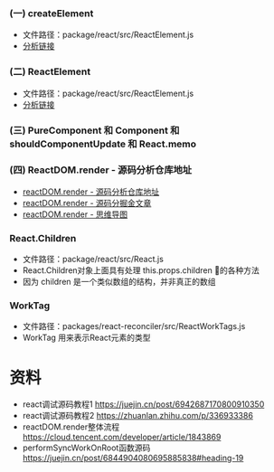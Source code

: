 ### (一) createElement
- 文件路径：package/react/src/ReactElement.js
- [分析链接](https://github.com/woow-wu7/react-source-code-analysis/blob/main/packages/react/src/ReactElement.js)

### (二) ReactElement
- 文件路径：package/react/src/ReactElement.js
- [分析链接](https://github.com/woow-wu7/react-source-code-analysis/blob/main/packages/react/src/ReactElement.js)


### (三) PureComponent 和 Component 和 shouldComponentUpdate 和 React.memo


### (四) ReactDOM.render - 源码分析仓库地址
- [reactDOM.render - 源码分析仓库地址](https://github.com/woow-wu7/7-react-source-code-analysis)
- [reactDOM.render - 源码分掘金文章](https://juejin.cn/post/6993980489463758855)
- [reactDOM.render - 思维导图](https://github.com/woow-wu7/7-react-source-code-analysis/tree/main/src/images/ReactDOM.render.png)


### React.Children
- 文件路径：package/react/src/React.js
- React.Children对象上面具有处理 this.props.children 的各种方法
- 因为 children 是一个类似数组的结构，并非真正的数组

### WorkTag
- 文件路径：packages/react-reconciler/src/ReactWorkTags.js
- WorkTag 用来表示React元素的类型



# 资料
- react调试源码教程1 https://juejin.cn/post/6942687170800910350
- react调试源码教程2 https://zhuanlan.zhihu.com/p/336933386
- reactDOM.render整体流程 https://cloud.tencent.com/developer/article/1843869
- performSyncWorkOnRoot函数源码 https://juejin.cn/post/6844904080695885838#heading-19


